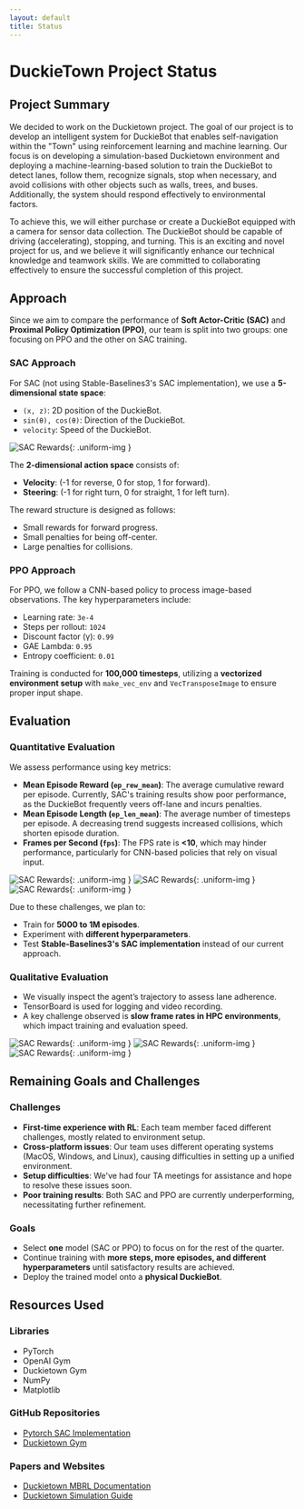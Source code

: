```yaml
---
layout: default
title: Status
---
```

# DuckieTown Project Status 

## Project Summary
We decided to work on the Duckietown project. The goal of our project is to develop an intelligent system for DuckieBot that enables self-navigation within the "Town" using reinforcement learning and machine learning. Our focus is on developing a simulation-based Duckietown environment and deploying a machine-learning-based solution to train the DuckieBot to detect lanes, follow them, recognize signals, stop when necessary, and avoid collisions with other objects such as walls, trees, and buses. Additionally, the system should respond effectively to environmental factors.

To achieve this, we will either purchase or create a DuckieBot equipped with a camera for sensor data collection. The DuckieBot should be capable of driving (accelerating), stopping, and turning. This is an exciting and novel project for us, and we believe it will significantly enhance our technical knowledge and teamwork skills. We are committed to collaborating effectively to ensure the successful completion of this project.

## Approach
Since we aim to compare the performance of **Soft Actor-Critic (SAC)** and **Proximal Policy Optimization (PPO)**, our team is split into two groups: one focusing on PPO and the other on SAC training.

### **SAC Approach**
For SAC (not using Stable-Baselines3's SAC implementation), we use a **5-dimensional state space**:
- `(x, z)`: 2D position of the DuckieBot.
- `sin(θ), cos(θ)`: Direction of the DuckieBot.
- `velocity`: Speed of the DuckieBot.

![SAC Rewards](image/sac-reward.png){: .uniform-img }

The **2-dimensional action space** consists of:
- **Velocity**: (-1 for reverse, 0 for stop, 1 for forward).
- **Steering**: (-1 for right turn, 0 for straight, 1 for left turn).

The reward structure is designed as follows:
- Small rewards for forward progress.
- Small penalties for being off-center.
- Large penalties for collisions.

### **PPO Approach**
For PPO, we follow a CNN-based policy to process image-based observations. The key hyperparameters include:
- Learning rate: `3e-4`
- Steps per rollout: `1024`
- Discount factor (γ): `0.99`
- GAE Lambda: `0.95`
- Entropy coefficient: `0.01`

Training is conducted for **100,000 timesteps**, utilizing a **vectorized environment setup** with `make_vec_env` and `VecTransposeImage` to ensure proper input shape.

## Evaluation
### **Quantitative Evaluation**
We assess performance using key metrics:
- **Mean Episode Reward (`ep_rew_mean`)**: The average cumulative reward per episode. Currently, SAC's training results show poor performance, as the DuckieBot frequently veers off-lane and incurs penalties.
- **Mean Episode Length (`ep_len_mean`)**: The average number of timesteps per episode. A decreasing trend suggests increased collisions, which shorten episode duration.
- **Frames per Second (`fps`)**: The FPS rate is **<10**, which may hinder performance, particularly for CNN-based policies that rely on visual input.

![SAC Rewards](image/sac-500.png){: .uniform-img }
![SAC Rewards](image/sac-2000.png){: .uniform-img }
![SAC Rewards](image/sac-3000.png){: .uniform-img }

Due to these challenges, we plan to:
- Train for **5000 to 1M episodes**.
- Experiment with **different hyperparameters**.
- Test **Stable-Baselines3's SAC implementation** instead of our current approach.

### **Qualitative Evaluation**
- We visually inspect the agent’s trajectory to assess lane adherence.
- TensorBoard is used for logging and video recording.
- A key challenge observed is **slow frame rates in HPC environments**, which impact training and evaluation speed.

![SAC Rewards](image/ppo1.png){: .uniform-img }
![SAC Rewards](image/ppo2.png){: .uniform-img }
![SAC Rewards](image/ppo3.png){: .uniform-img }

## Remaining Goals and Challenges
### **Challenges**
- **First-time experience with RL**: Each team member faced different challenges, mostly related to environment setup.
- **Cross-platform issues**: Our team uses different operating systems (MacOS, Windows, and Linux), causing difficulties in setting up a unified environment.
- **Setup difficulties**: We've had four TA meetings for assistance and hope to resolve these issues soon.
- **Poor training results**: Both SAC and PPO are currently underperforming, necessitating further refinement.

### **Goals**
- Select **one** model (SAC or PPO) to focus on for the rest of the quarter.
- Continue training with **more steps, more episodes, and different hyperparameters** until satisfactory results are achieved.
- Deploy the trained model onto a **physical DuckieBot**.

## Resources Used
### **Libraries**
- PyTorch
- OpenAI Gym
- Duckietown Gym
- NumPy
- Matplotlib

### **GitHub Repositories**
- [Pytorch SAC Implementation](https://github.com/pranz24/pytorch-soft-actor-critic/blob/master/sac.py)
- [Duckietown Gym](https://github.com/duckietown/gym-duckietown)

### **Papers and Websites**
- [Duckietown MBRL Documentation](https://www.alihkw.com/duckietown-mbrl-lib/)
- [Duckietown Simulation Guide](https://docs.duckietown.com/ente/devmanual-software/intermediate/simulation/index.html#simulator-running-headless)

